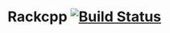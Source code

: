# Rackcpp [![Build Status](https://travis-ci.org/sticnarf/rackcpp.svg?branch=master)](https://travis-ci.org/sticnarf/rackcpp)
